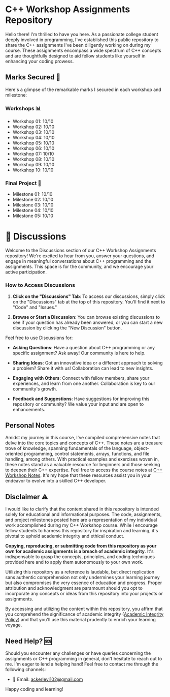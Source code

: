#  C++ Workshop Assignments Repository
Hello there! I'm thrilled to have you here. As a passionate college student deeply involved in programming, I've established this public repository to share the C++ assignments I've been diligently working on during my course. These assignments encompass a wide spectrum of C++ concepts and are thoughtfully designed to aid fellow students like yourself in enhancing your coding prowess.


## Marks Secured 📝

Here's a glimpse of the remarkable marks I secured in each workshop and milestone:

### Workshops 📊
- Workshop 01: 10/10
- Workshop 02: 10/10
- Workshop 03: 10/10
- Workshop 04: 10/10
- Workshop 05: 10/10
- Workshop 06: 10/10
- Workshop 07: 10/10
- Workshop 08: 10/10
- Workshop 09: 10/10
- Workshop 10: 10/10

### Final Project 🚀
- Milestone 01: 10/10
- Milestone 02: 10/10
- Milestone 03: 10/10
- Milestone 04: 10/10
- Milestone 05: 10/10

# 💬 Discussions

Welcome to the Discussions section of our C++ Workshop Assignments repository! We're excited to hear from you, answer your questions, and engage in meaningful conversations about C++ programming and the assignments. This space is for the community, and we encourage your active participation.

### How to Access Discussions

1. **Click on the "Discussions" Tab**: To access our discussions, simply click on the "Discussions" tab at the top of this repository. You'll find it next to "Code" and "Issues."

2. **Browse or Start a Discussion**: You can browse existing discussions to see if your question has already been answered, or you can start a new discussion by clicking the "New Discussion" button.

Feel free to use Discussions for:

- **Asking Questions**: Have a question about C++ programming or any specific assignment? Ask away! Our community is here to help.

- **Sharing Ideas**: Got an innovative idea or a different approach to solving a problem? Share it with us! Collaboration can lead to new insights.

- **Engaging with Others**: Connect with fellow members, share your experiences, and learn from one another. Collaboration is key to our community's growth.

- **Feedback and Suggestions**: Have suggestions for improving this repository or community? We value your input and are open to enhancements.

## Personal Notes

Amidst my journey in this course, I've compiled comprehensive notes that delve into the core topics and concepts of C++. These notes are a treasure trove of knowledge, spanning fundamentals of the language, object-oriented programming, control statements, arrays, functions, and file handling, among others. With practical examples and exercises woven in, these notes stand as a valuable resource for beginners and those seeking to deepen their C++ expertise. Feel free to access the course notes at [C++ Workshop Notes](https://github.com/LeviAcker25/C--Plus-Plus-Notes). It's my hope that these resources assist you in your endeavor to evolve into a skilled C++ developer. 

## Disclaimer ⚠️

I would like to clarify that the content shared in this repository is intended solely for educational and informational purposes. The code, assignments, and project milestones posted here are a representation of my individual work accomplished during my C++ Workshop course. While I encourage fellow students to harness this repository for inspiration and learning, it's pivotal to uphold academic integrity and ethical conduct.

**Copying, reproducing, or submitting code from this repository as your own for academic assignments is a breach of academic integrity**. It's indispensable to grasp the concepts, principles, and coding techniques provided here and to apply them autonomously to your own work.

Utilizing this repository as a reference is laudable, but direct replication sans authentic comprehension not only undermines your learning journey but also compromises the very essence of education and progress. Proper attribution and acknowledgment are paramount should you opt to incorporate any concepts or ideas from this repository into your projects or assignments.

By accessing and utilizing the content within this repository, you affirm that you comprehend the significance of academic integrity ([Academic Integrity Policy](https://www.senecacollege.ca/about/policies/academic-integrity-policy.html)) and that you'll use this material prudently to enrich your learning voyage.


## Need Help? 🆘

Should you encounter any challenges or have queries concerning the assignments or C++ programming in general, don't hesitate to reach out to me. I'm eager to lend a helping hand! Feel free to contact me through the following channels:

- 📧 Email: ackerlevi102@gmail.com

Happy coding and learning!

